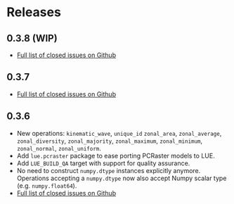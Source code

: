 # Releases

## 0.3.8 (WIP)

- [Full list of closed issues on Github](https://github.com/computationalgeography/lue/issues?q=is%3Aclosed+is%3Aissue+milestone%3A0.3.8+)


## 0.3.7

- [Full list of closed issues on Github](https://github.com/computationalgeography/lue/issues?q=is%3Aclosed+is%3Aissue+milestone%3A0.3.7+)


## 0.3.6

- New operations: `kinematic_wave`, `unique_id` `zonal_area`, `zonal_average`, `zonal_diversity`,
  `zonal_majority`, `zonal_maximum`, `zonal_minimum`, `zonal_normal`, `zonal_uniform`.
- Add `lue.pcraster` package to ease porting PCRaster models to LUE.
- Add `LUE_BUILD_QA` target with support for quality assurance.
- No need to construct `numpy.dtype` instances explicitly anymore. Operations accepting a `numpy.dtype` now
  also accept Numpy scalar type (e.g. `numpy.float64`).
- [Full list of closed issues on Github](https://github.com/computationalgeography/lue/issues?q=is%3Aclosed+is%3Aissue+milestone%3A0.3.6+)
